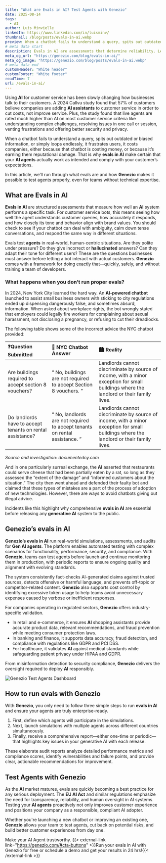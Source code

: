 ```yaml
---
title: "What are Evals in AI? Test Agents with Genezio"
date: 2025-08-14
tags:
  - AI
author: Luis Minvielle
linkedIn: https://www.linkedin.com/in/luisminv/
thumbnail: /blog/posts/evals-in-ai.webp
preview: When a chatbot fails to understand a query, spits out outdated or biased information, or simply loops endlessly, it frustrates users, it costs companies, either because that chatbot is costing money, or because it’s earning them reputational damage. That is why evals in AI make certain that your AI agents actually work as intended and comply with your customer’s expectations.
# meta data start
description: Evals in AI are assessments that determine reliability. Learn why they matter for customer service bots, and how Genezio helps you test agents.
meta_og_url: "https://genezio.com/blog/evals-in-ai/"
meta_og_image: "https://genezio.com/blog/posts/evals-in-ai.webp"
# meta data end
customHeader: "White header"
customFooter: "White footer"
readTime: 7
url: /evals-in-ai/
---
```


Using **AI** for customer service has been slowly changing how businesses talk to their customers. A 2024 Callvu study found that 57% of customers believe companies are adding **AI assistants** to customer service in order to cut costs, not improve service. Plus, the study found that live agents are rated much higher than AI on most customer service criteria like understanding complex challenges, resolving issues in one call or session, venting frustrations and offering better security and privacy.

When a chatbot fails to understand a query, spits out outdated or biased information, or simply loops endlessly, it frustrates users, it costs companies, either because that chatbot is costing money, or because it’s earning them reputational damage. That is why **evals in AI** make certain that your **AI agents** actually work as intended and comply with your customer’s expectations.

In this article, we’ll run through what evals are and how **Genezio** makes it possible to test agents properly, even for teams without technical expertise.

## What are Evals in AI

**Evals in AI** are structured assessments that measure how well an **AI** system performs a specific task. For customer service bots, this means seeing how well the agent understands customer queries, how accurately it responds, and how closely its tone and behavior align with brand values. You should check to see if your chatbot can deal with ambiguity, calm down tense conversations, and respond the same way in different situations.

Evals test **agents** in real-world, human-centric situations. Are they polite under pressure? Do they give incorrect or **hallucinated** answers? Can they adapt their tone for different users? These are the questions businesses must answer before letting a bot interact with actual customers. **Genezio** comes with a framework for doing exactly that—quickly, safely, and without training a team of developers.

### What happens when you don’t run proper evals?

In 2024, New York City learned the hard way. An **AI-powered chatbot** launched to assist small business owners with sticking to city regulations ended up dispensing dangerously false, and sometimes absurd, information. When asked about workplace rights, the bot wrongly stated that employers could legally fire workers for complaining about sexual harassment, not disclosing a pregnancy, or refusing to cut their dreadlocks.

The following table shows some of the incorrect advice the NYC chatbot provided:

| ❓Question Submitted | 🤖 NYC Chatbot Answer | 🏙️ Reality |
| :--- | :--- | :--- |
| Are buildings required to accept section 8 vouchers? | “ No, buildings are not required to accept Section 8 vouchers. ” | Landlords cannot discriminate by source of income, with a minor exception for small buildings where the landlord or their family lives. |
| Do landlords have to accept tenants on rental assistance? | “ No, landlords are not required to accept tenants on rental assistance. ” | Landlords cannot discriminate by source of income, with a minor exception for small buildings where the landlord or their family lives. |

*Source and investigation: documentedny.com*

And in one particularly surreal exchange, the **AI** asserted that restaurants could serve cheese that had been partially eaten by a rat, so long as they assessed the “extent of the damage” and “informed customers about the situation.” The city then went ahead and defended their faulty bot and claimed that these types of mistakes are a part of the process of adoption of new technologies. However, there are ways to avoid chatbots giving out illegal advice.

Incidents like this highlight why comprehensive **evals in AI** are essential before releasing any **generative AI** system to the public.

## Genezio’s evals in AI

**Genezio’s evals in AI** run real-world simulations, assessments, and audits for **Gen AI agents**. The platform enables automated testing with complex scenarios for functionality, performance, security, and compliance. With **Genezio**, teams can test agents before launch and continue monitoring them in production, with periodic reports to ensure ongoing quality and alignment with evolving standards.

The system consistently fact-checks AI-generated claims against trusted sources, detects offensive or harmful language, and prevents off-topic or competitor-related content. **Genezio** also supports cost control by identifying excessive token usage to help teams avoid unnecessary expenses caused by verbose or inefficient responses.

For companies operating in regulated sectors, **Genezio** offers industry-specific validation.
* In retail and e-commerce, it ensures **AI** shopping assistants provide accurate product data, relevant recommendations, and fraud prevention while meeting consumer protection laws.
* In banking and finance, it supports data accuracy, fraud detection, and compliance with regulations like GDPR and PCI DSS.
* For healthcare, it validates **AI** against medical standards while safeguarding patient privacy under HIPAA and GDPR.

From misinformation detection to security compliance, **Genezio** delivers the oversight required to deploy **AI** responsibly.

![Genezio Test Agents Dashboard](https://assets.polymet.ai/glamorous-emerald-618258)

## How to run evals with Genezio

With **Genezio**, you only need to follow three simple steps to run **evals in AI** and ensure your agents are truly enterprise-ready.

1.  First, define which agents will participate in the simulations.
2.  Next, launch simulations with multiple agents across different countries simultaneously.
3.  Finally, receive a comprehensive report—either one-time or periodic—that highlights key issues in your generative AI with each release.

These elaborate audit reports analyze detailed performance metrics and compliance scores, identify vulnerabilities and failure points, and provide clear, actionable recommendations for improvement.

## Test Agents with Genezio

As the **AI** market matures, evals are quickly becoming a best practice for any serious deployment. The **EU AI Act** and similar regulations emphasize the need for transparency, reliability, and human oversight in AI systems. Testing your **AI agents** proactively not only improves customer experience and positions your company as a responsible, compliant AI adopter.

Whether you're launching a new chatbot or improving an existing one, **Genezio** allows your team to test agents, cut back on potential risks, and build better customer experiences from day one.

Make your AI Agent trustworthy. {{< external-link link="https://genezio.com/#cta-buttons" >}}Run your evals in AI with Genezio for free or schedule a demo and get your results in 24 hrs!{{< /external-link >}}

